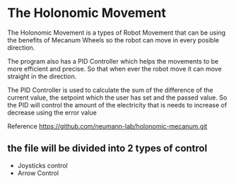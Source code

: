 <h1>The Holonomic Movement</h1>

The Holonomic Movement is a types of Robot Movement  that can be using the benefits of Mecanum Wheels so the robot can move in every posible direction.

The program also has a PID Controller which helps the movements to be more efficient and precise. So that when ever the robot move it can move straight in the direction. 

The PID Controller is used to calculate the sum of the difference of the current value, the setpoint which the user has set and the passed value. So the PID will control the amount of the electricity that is needs to increase of decrease using the error value

Reference
https://github.com/neumann-lab/holonomic-mecanum.git


<h2> the file will be divided into 2 types of control </h2>

- Joysticks control
- Arrow Control 
